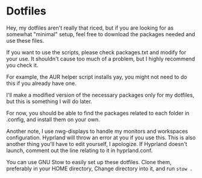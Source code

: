 # Dotfiles
Hey, my dotfiles aren't really that riced, but if you are looking for as somewhat "minimal" setup, feel free to download the packages needed and use these files.

If you want to use the scripts, please check packages.txt and modify for your use. 
It shouldn't cause too much of a problem, but I highly recommend you check it.

For example, the AUR helper script installs yay, you might not need to do this if you already have one.

I'll make a modified version of the necessary packages only for my dotfiles, but this is something I will do later.

For now, you should be able to find the packages related to each folder in .config, and install them on your own.

Another note, I use nwg-displays to handle my monitors and workspaces configuration. Hyprland will throw an error at you if you use this. 
This is also another thing you'll have to edit yourself, I apologize. If Hyprland doesn't launch, comment out the line relating to it in hyprland.conf.

You can use GNU Stow to easily set up these dotfiles. Clone them, preferably in your HOME directory, Change directory into it, and run `stow .`


